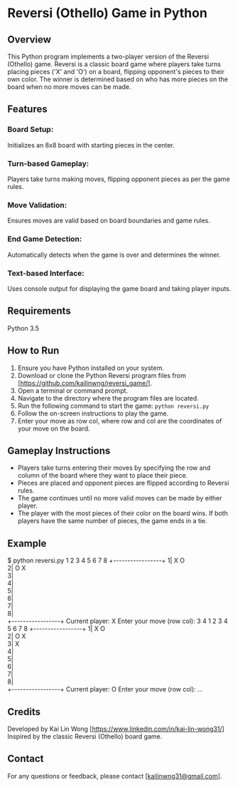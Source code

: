 # Reversi (Othello) Game in Python

## Overview
This Python program implements a two-player version of the Reversi (Othello) game. Reversi is a classic board game where players take turns placing pieces ('X' and 'O') on a board, flipping opponent's pieces to their own color. The winner is determined based on who has more pieces on the board when no more moves can be made.

## Features
### Board Setup: 
Initializes an 8x8 board with starting pieces in the center.
### Turn-based Gameplay: 
Players take turns making moves, flipping opponent pieces as per the game rules.
### Move Validation: 
Ensures moves are valid based on board boundaries and game rules.
### End Game Detection: 
Automatically detects when the game is over and determines the winner.
### Text-based Interface: 
Uses console output for displaying the game board and taking player inputs.

## Requirements
Python 3.5

## How to Run
1. Ensure you have Python installed on your system.
2. Download or clone the Python Reversi program files from [https://github.com/kailinwng/reversi_game/].
3. Open a terminal or command prompt.
4. Navigate to the directory where the program files are located.
5. Run the following command to start the game:
`python reversi.py`
6. Follow the on-screen instructions to play the game.
7. Enter your move as row col, where row and col are the coordinates of your move on the board.

## Gameplay Instructions
- Players take turns entering their moves by specifying the row and column of the board where they want to place their piece.
- Pieces are placed and opponent pieces are flipped according to Reversi rules.
- The game continues until no more valid moves can be made by either player.
- The player with the most pieces of their color on the board wins. If both players have the same number of pieces, the game ends in a tie.

## Example
$ python reversi.py
  1 2 3 4 5 6 7 8
 +-----------------+
1|   X O          
2|   O X          
3|                
4|                
5|                
6|                
7|                
8|                
 +-----------------+
Current player: X
Enter your move (row col): 3 4
  1 2 3 4 5 6 7 8
 +-----------------+
1|   X O          
2|   O X          
3|       X        
4|                
5|                
6|                
7|                
8|                
 +-----------------+
Current player: O
Enter your move (row col): 
...

## Credits
Developed by Kai Lin Wong [https://www.linkedin.com/in/kai-lin-wong31/]
Inspired by the classic Reversi (Othello) board game.

## Contact
For any questions or feedback, please contact [kailinwng31@gmail.com].
